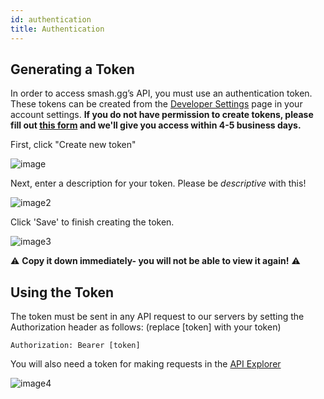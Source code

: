 ```yaml
---
id: authentication
title: Authentication
---
```


## Generating a Token

In order to access smash.gg’s API, you must use an authentication token.
These tokens can be created from the <a href="https://smash.gg/admin/profile/developer" target="_blank">Developer Settings</a> page in your account settings.
**If you do not have permission to create tokens, please fill out [this form](https://forms.gle/UBEG8HeaMLegcDCVA) and we'll give you access within 4-5 business days.**

First, click "Create new token"

![image](https://imgur.com/Xx4LNIN.png)

Next, enter a description for your token. Please be *descriptive* with this!

![image2](https://imgur.com/b2russ6.png)

Click 'Save' to finish creating the token.

![image3](https://imgur.com/nEycaZA.png)

⚠ **Copy it down immediately- you will not be able to view it again!** ⚠


## Using the Token

The token must be sent in any API request to our servers by setting the Authorization header as follows: (replace \[token\] with your token)

```
Authorization: Bearer [token]
```

You will also need a token for making requests in the [API Explorer](/explorer)

![image4](https://imgur.com/WZjuFCE.png)
